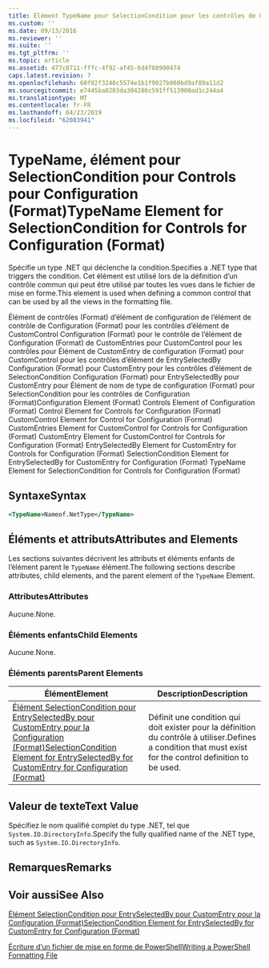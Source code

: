 ```yaml
---
title: Élément TypeName pour SelectionCondition pour les contrôles de Configuration (Format) | Microsoft Docs
ms.custom: ''
ms.date: 09/13/2016
ms.reviewer: ''
ms.suite: ''
ms.tgt_pltfrm: ''
ms.topic: article
ms.assetid: 477c8711-fffc-4f92-af45-6d4f80990474
caps.latest.revision: 7
ms.openlocfilehash: 60f02f3240c5574e1b1f9027b060bd9af89a11d2
ms.sourcegitcommit: e7445ba8203da304286c591ff513900ad1c244a4
ms.translationtype: MT
ms.contentlocale: fr-FR
ms.lasthandoff: 04/23/2019
ms.locfileid: "62083941"
---
```

# <a name="typename-element-for-selectioncondition-for-controls-for-configuration-format"></a><span data-ttu-id="9b552-102">TypeName, élément pour SelectionCondition pour Controls pour Configuration (Format)</span><span class="sxs-lookup"><span data-stu-id="9b552-102">TypeName Element for SelectionCondition for Controls for Configuration (Format)</span></span>

<span data-ttu-id="9b552-103">Spécifie un type .NET qui déclenche la condition.</span><span class="sxs-lookup"><span data-stu-id="9b552-103">Specifies a .NET type that triggers the condition.</span></span> <span data-ttu-id="9b552-104">Cet élément est utilisé lors de la définition d’un contrôle commun qui peut être utilisé par toutes les vues dans le fichier de mise en forme.</span><span class="sxs-lookup"><span data-stu-id="9b552-104">This element is used when defining a common control that can be used by all the views in the formatting file.</span></span>

<span data-ttu-id="9b552-105">Élément de contrôles (Format) d’élément de configuration de l’élément de contrôle de Configuration (Format) pour les contrôles d’élément de CustomControl Configuration (Format) pour le contrôle de l’élément de Configuration (Format) de CustomEntries pour CustomControl pour les contrôles pour Élément de CustomEntry de configuration (Format) pour CustomControl pour les contrôles d’élément de EntrySelectedBy Configuration (Format) pour CustomEntry pour les contrôles d’élément de SelectionCondition Configuration (Format) pour EntrySelectedBy pour CustomEntry pour Élément de nom de type de configuration (Format) pour SelectionCondition pour les contrôles de Configuration (Format)</span><span class="sxs-lookup"><span data-stu-id="9b552-105">Configuration Element (Format) Controls Element of Configuration (Format) Control Element for Controls for Configuration (Format) CustomControl Element for Control for Configuration (Format) CustomEntries Element for CustomControl for Controls for Configuration (Format) CustomEntry Element for CustomControl for Controls for Configuration (Format) EntrySelectedBy Element for CustomEntry for Controls for Configuration (Format) SelectionCondition Element for EntrySelectedBy for CustomEntry for Configuration (Format) TypeName Element for SelectionCondition for Controls for Configuration (Format)</span></span>

## <a name="syntax"></a><span data-ttu-id="9b552-106">Syntaxe</span><span class="sxs-lookup"><span data-stu-id="9b552-106">Syntax</span></span>

```xml
<TypeName>Nameof.NetType</TypeName>

```

## <a name="attributes-and-elements"></a><span data-ttu-id="9b552-107">Éléments et attributs</span><span class="sxs-lookup"><span data-stu-id="9b552-107">Attributes and Elements</span></span>

<span data-ttu-id="9b552-108">Les sections suivantes décrivent les attributs et éléments enfants de l’élément parent le `TypeName` élément.</span><span class="sxs-lookup"><span data-stu-id="9b552-108">The following sections describe attributes, child elements, and the parent element of the `TypeName` Element.</span></span>

### <a name="attributes"></a><span data-ttu-id="9b552-109">Attributes</span><span class="sxs-lookup"><span data-stu-id="9b552-109">Attributes</span></span>

<span data-ttu-id="9b552-110">Aucune.</span><span class="sxs-lookup"><span data-stu-id="9b552-110">None.</span></span>

### <a name="child-elements"></a><span data-ttu-id="9b552-111">Éléments enfants</span><span class="sxs-lookup"><span data-stu-id="9b552-111">Child Elements</span></span>

<span data-ttu-id="9b552-112">Aucune.</span><span class="sxs-lookup"><span data-stu-id="9b552-112">None.</span></span>

### <a name="parent-elements"></a><span data-ttu-id="9b552-113">Éléments parents</span><span class="sxs-lookup"><span data-stu-id="9b552-113">Parent Elements</span></span>

|<span data-ttu-id="9b552-114">Élément</span><span class="sxs-lookup"><span data-stu-id="9b552-114">Element</span></span>|<span data-ttu-id="9b552-115">Description</span><span class="sxs-lookup"><span data-stu-id="9b552-115">Description</span></span>|
|-------------|-----------------|
|[<span data-ttu-id="9b552-116">Élément SelectionCondition pour EntrySelectedBy pour CustomEntry pour la Configuration (Format)</span><span class="sxs-lookup"><span data-stu-id="9b552-116">SelectionCondition Element for EntrySelectedBy for CustomEntry for Configuration (Format)</span></span>](./selectioncondition-element-for-entryselectedby-for-controls-for-configuration-format.md)|<span data-ttu-id="9b552-117">Définit une condition qui doit exister pour la définition du contrôle à utiliser.</span><span class="sxs-lookup"><span data-stu-id="9b552-117">Defines a condition that must exist for the control definition to be used.</span></span>|

## <a name="text-value"></a><span data-ttu-id="9b552-118">Valeur de texte</span><span class="sxs-lookup"><span data-stu-id="9b552-118">Text Value</span></span>

<span data-ttu-id="9b552-119">Spécifiez le nom qualifié complet du type .NET, tel que `System.IO.DirectoryInfo`.</span><span class="sxs-lookup"><span data-stu-id="9b552-119">Specify the fully qualified name of the .NET type, such as `System.IO.DirectoryInfo`.</span></span>

## <a name="remarks"></a><span data-ttu-id="9b552-120">Remarques</span><span class="sxs-lookup"><span data-stu-id="9b552-120">Remarks</span></span>

## <a name="see-also"></a><span data-ttu-id="9b552-121">Voir aussi</span><span class="sxs-lookup"><span data-stu-id="9b552-121">See Also</span></span>

[<span data-ttu-id="9b552-122">Élément SelectionCondition pour EntrySelectedBy pour CustomEntry pour la Configuration (Format)</span><span class="sxs-lookup"><span data-stu-id="9b552-122">SelectionCondition Element for EntrySelectedBy for CustomEntry for Configuration (Format)</span></span>](./selectioncondition-element-for-entryselectedby-for-controls-for-configuration-format.md)

[<span data-ttu-id="9b552-123">Écriture d’un fichier de mise en forme de PowerShell</span><span class="sxs-lookup"><span data-stu-id="9b552-123">Writing a PowerShell Formatting File</span></span>](./writing-a-powershell-formatting-file.md)
